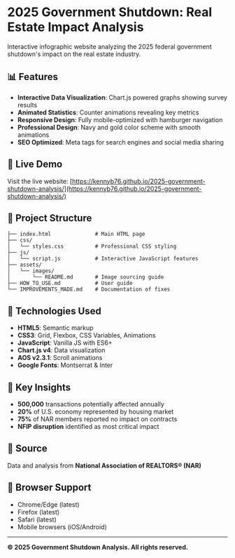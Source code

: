 # 2025 Government Shutdown: Real Estate Impact Analysis

Interactive infographic website analyzing the 2025 federal government shutdown's impact on the real estate industry.

## 📊 Features

- **Interactive Data Visualization**: Chart.js powered graphs showing survey results
- **Animated Statistics**: Counter animations revealing key metrics
- **Responsive Design**: Fully mobile-optimized with hamburger navigation
- **Professional Design**: Navy and gold color scheme with smooth animations
- **SEO Optimized**: Meta tags for search engines and social media sharing

## 🚀 Live Demo

Visit the live website: [https://kennyb76.github.io/2025-government-shutdown-analysis/](https://kennyb76.github.io/2025-government-shutdown-analysis/)

## 📁 Project Structure

```
├── index.html              # Main HTML page
├── css/
│   └── styles.css          # Professional CSS styling
├── js/
│   └── script.js           # Interactive JavaScript features
├── assets/
│   └── images/
│       └── README.md       # Image sourcing guide
├── HOW_TO_USE.md           # User guide
└── IMPROVEMENTS_MADE.md    # Documentation of fixes
```

## 🎨 Technologies Used

- **HTML5**: Semantic markup
- **CSS3**: Grid, Flexbox, CSS Variables, Animations
- **JavaScript**: Vanilla JS with ES6+
- **Chart.js v4**: Data visualization
- **AOS v2.3.1**: Scroll animations
- **Google Fonts**: Montserrat & Inter

## 📖 Key Insights

- **500,000** transactions potentially affected annually
- **20%** of U.S. economy represented by housing market
- **75%** of NAR members reported no impact on contracts
- **NFIP disruption** identified as most critical impact

## 📄 Source

Data and analysis from **National Association of REALTORS® (NAR)**

## 📱 Browser Support

- Chrome/Edge (latest)
- Firefox (latest)
- Safari (latest)
- Mobile browsers (iOS/Android)

---

**© 2025 Government Shutdown Analysis. All rights reserved.**